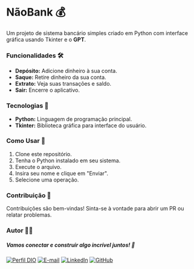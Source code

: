 # NãoBank 💰

Um projeto de sistema bancário simples criado em Python com interface gráfica usando Tkinter e o **GPT**.

### Funcionalidades 🛠️

- **Depósito:** Adicione dinheiro à sua conta.
- **Saque:** Retire dinheiro da sua conta.
- **Extrato:** Veja suas transações e saldo.
- **Sair:** Encerre o aplicativo.

### Tecnologias 🚀

- **Python:** Linguagem de programação principal.
- **Tkinter:** Biblioteca gráfica para interface do usuário.

### Como Usar 🤔

1. Clone este repositório.
2. Tenha o Python instalado em seu sistema.
3. Execute o arquivo.
4. Insira seu nome e clique em "Enviar".
5. Selecione uma operação.

### Contribuição 👥

Contribuições são bem-vindas! Sinta-se à vontade para abrir um PR ou relatar problemas.

### Autor 👨‍💻

##### Vamos conectar e construir algo incrível juntos! 🚀

[![Perfil DIO](https://img.shields.io/badge/-Meu%20Perfil%20na%20DIO-30A3DC?style=for-the-badge)](https://web.dio.me/users/mendesserafimjoaopedro/)
[![E-mail](https://img.shields.io/badge/-Email-000?style=for-the-badge&logo=microsoft-outlook&logoColor=E94D5F)](mailto:mendesserafimjoaopedro@outlook.com)
[![LinkedIn](https://img.shields.io/badge/-LinkedIn-000?style=for-the-badge&logo=linkedin&logoColor=30A3DC)](https://www.linkedin.com/in/joão-pedro-técnico-administrador/)
[![GitHub](https://img.shields.io/badge/-GitHub-000?style=for-the-badge&logo=GitHub&logoColor=00)](https://github.com/Jh0ny1)

